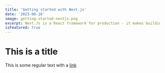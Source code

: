 ```yaml
---
title: 'Getting started with Next.js'
date: '2023-08-16'
image: getting-started-nextjs.png
excerpt: Next.Js is a React framework for production - it makes building fullstack React apps and sites a breeze and ships with built-in SSR.
isFeatured: true
---
```


# This is a title

This is some regular text with a [link](https://google.com) 
